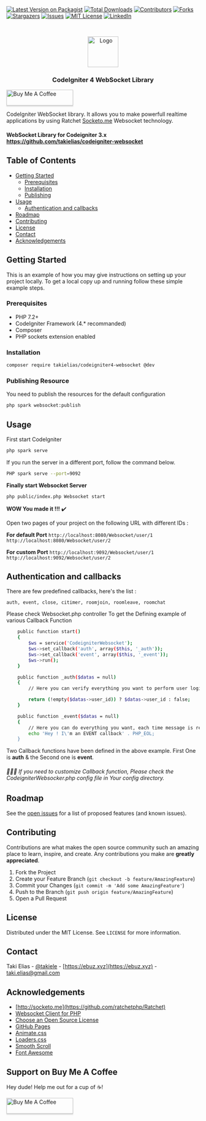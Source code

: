 [![Latest Version on Packagist][ico-version]][link-packagist]
[![Total Downloads][ico-downloads]][link-downloads]
[![Contributors][contributors-shield]][contributors-url]
[![Forks][forks-shield]][forks-url]
[![Stargazers][stars-shield]][stars-url]
[![Issues][issues-shield]][issues-url]
[![MIT License][license-shield]][license-url]
[![LinkedIn][linkedin-shield]][linkedin-url]

<!-- PROJECT LOGO -->
<br />
<p align="center">
  <a href="https://github.com/takielias/codeigniter4-websocket">
    <img src="https://user-images.githubusercontent.com/38932580/71325065-b6d05600-2511-11ea-9169-694185c48f8b.png" alt="Logo" width="80" height="80">
  </a>
  
  <h3 align="center">CodeIgniter 4 WebSocket Library</h3>

<a href="https://www.buymeacoffee.com/takielias" target="_blank">
<img src="https://www.buymeacoffee.com/assets/img/custom_images/orange_img.png" alt="Buy Me A Coffee" style="height: 41px !important;width: 174px !important;box-shadow: 0px 3px 2px 0px rgba(190, 190, 190, 0.5) !important;-webkit-box-shadow: 0px 3px 2px 0px rgba(190, 190, 190, 0.5) !important;" >
</a>

CodeIgniter WebSocket library. It allows you to make powerfull realtime applications by using Ratchet [Socketo.me](http://socketo.me) Websocket technology.

#### WebSocket Library for Codeigniter 3.x https://github.com/takielias/codeigniter-websocket

<!-- TABLE OF CONTENTS -->
## Table of Contents

* [Getting Started](#getting-started)
  * [Prerequisites](#prerequisites)
  * [Installation](#installation)
  * [Publishing](#publishing)
* [Usage](#usage)
  * [Authentication and callbacks](#authentication-and-callbacks)
* [Roadmap](#roadmap)
* [Contributing](#contributing)
* [License](#license)
* [Contact](#contact)
* [Acknowledgements](#acknowledgements)


<!-- GETTING STARTED -->
## Getting Started

This is an example of how you may give instructions on setting up your project locally.
To get a local copy up and running follow these simple example steps.

### Prerequisites

- PHP 7.2+
- CodeIgniter Framework (4.* recommanded)
- Composer
- PHP sockets extension enabled

### Installation

```sh
composer require takielias/codeigniter4-websocket @dev
```
### Publishing Resource
You need to publish the resources for the default configuration
```sh
php spark websocket:publish
```

<!-- USAGE EXAMPLES -->
## Usage
First start CodeIgniter
```sh
php spark serve
```

If you run the server in a different port, follow the command below.
```sh
PHP spark serve --port=9092
```

**Finally start Websocket Server**
```sh
php public/index.php Websocket start
```

**WOW You made it !!!** :heavy_check_mark: 

Open two pages of your project on the following URL with different IDs :

**For default Port**
`http://localhost:8080/Websocket/user/1`
`http://localhost:8080/Websocket/user/2`

**For custom Port**
`http://localhost:9092/Websocket/user/1`
`http://localhost:9092/Websocket/user/2`

<!-- Authentication & callbacks -->
## Authentication and callbacks

There are few predefined callbacks, here's the list :

` auth, event, close, citimer, roomjoin, roomleave, roomchat `

Please check Websocket.php controller To get the Defining example of various Callback Function

```sh
    public function start()
    {
        $ws = service('CodeigniterWebsocket');
        $ws->set_callback('auth', array($this, '_auth'));
        $ws->set_callback('event', array($this, '_event'));
        $ws->run();
    }

    public function _auth($datas = null)
    {
        // Here you can verify everything you want to perform user login.

        return (!empty($datas->user_id)) ? $datas->user_id : false;
    }

    public function _event($datas = null)
    {
        // Here you can do everything you want, each time message is received 
        echo 'Hey ! I\'m an EVENT callback' . PHP_EOL;
    }

 ```   
Two Callback functions have been defined in the above example. First One is **auth** & the Second one is **event**.
 
###### 🔨🔨🔨 If you need to customize Callback function, Please check the CodeigniterWebsocker.php config file in Your config directory.


<!-- ROADMAP -->
## Roadmap

See the [open issues](https://github.com/takielias/codeigniter4-websocket/issues) for a list of proposed features (and known issues).


<!-- CONTRIBUTING -->
## Contributing

Contributions are what makes the open source community such an amazing place to learn, inspire, and create. Any contributions you make are **greatly appreciated**.

1. Fork the Project
2. Create your Feature Branch (`git checkout -b feature/AmazingFeature`)
3. Commit your Changes (`git commit -m 'Add some AmazingFeature'`)
4. Push to the Branch (`git push origin feature/AmazingFeature`)
5. Open a Pull Request


<!-- LICENSE -->
## License

Distributed under the MIT License. See `LICENSE` for more information.

<!-- CONTACT -->
## Contact

Taki Elias - [@takiele](https://twitter.com/takiele) - [https://ebuz.xyz](https://ebuz.xyz) - taki.elias@gmail.com

<!-- ACKNOWLEDGEMENTS -->
## Acknowledgements
* [http://socketo.me](https://github.com/ratchetphp/Ratchet)
* [Websocket Client for PHP](https://github.com/Textalk/websocket-php)
* [Choose an Open Source License](https://choosealicense.com)
* [GitHub Pages](https://pages.github.com)
* [Animate.css](https://daneden.github.io/animate.css)
* [Loaders.css](https://connoratherton.com/loaders)
* [Smooth Scroll](https://github.com/cferdinandi/smooth-scroll)
* [Font Awesome](https://fontawesome.com)


## Support on Buy Me A Coffee
Hey dude! Help me out for a cup of ☕!

<a href="https://www.buymeacoffee.com/takielias" target="_blank">
<img src="https://www.buymeacoffee.com/assets/img/custom_images/orange_img.png" alt="Buy Me A Coffee" style="height: 41px !important;width: 174px !important;box-shadow: 0px 3px 2px 0px rgba(190, 190, 190, 0.5) !important;-webkit-box-shadow: 0px 3px 2px 0px rgba(190, 190, 190, 0.5) !important;" >
</a>

<!-- MARKDOWN LINKS & IMAGES -->
<!-- https://www.markdownguide.org/basic-syntax/#reference-style-links -->
[contributors-shield]: https://img.shields.io/github/contributors/takielias/codeigniter4-websocket.svg?style=flat-square
[contributors-url]: https://github.com/takielias/codeigniter4-websocket/graphs/contributors
[forks-shield]: https://img.shields.io/github/forks/takielias/codeigniter4-websocket.svg?style=flat-square
[forks-url]: https://github.com/takielias/codeigniter4-websocket/network/members
[stars-shield]: https://img.shields.io/github/stars/takielias/codeigniter4-websocket.svg?style=flat-square
[stars-url]: https://github.com/takielias/codeigniter4-websocket/stargazers
[issues-shield]: https://img.shields.io/github/issues/takielias/codeigniter4-websocket.svg?style=flat-square
[issues-url]: https://github.com/takielias/codeigniter4-websocket/issues
[license-shield]: https://img.shields.io/github/license/takielias/codeigniter4-websocket.svg?style=flat-square
[license-url]: https://github.com/takielias/codeigniter4-websocket/blob/master/LICENSE.txt
[linkedin-shield]: https://img.shields.io/badge/-LinkedIn-black.svg?style=flat-square&logo=linkedin&colorB=555
[linkedin-url]: https://linkedin.com/in/takielias
[product-screenshot]: images/screenshot.png

[ico-version]: https://img.shields.io/packagist/v/takielias/codeigniter4-websocket.svg?style=flat-square
[ico-downloads]: https://img.shields.io/packagist/dt/takielias/codeigniter4-websocket.svg?style=flat-square

[link-packagist]: https://packagist.org/packages/takielias/codeigniter4-websocket
[link-downloads]: https://packagist.org/packages/takielias/codeigniter4-websocket
[link-author]: https://github.com/takielias
